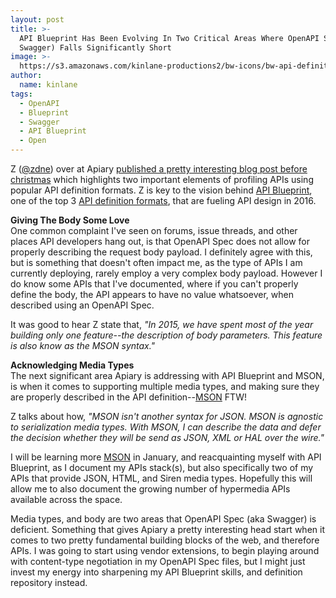 ```yaml
---
layout: post
title: >-
  API Blueprint Has Been Evolving In Two Critical Areas Where OpenAPI Spec (aka
  Swagger) Falls Significantly Short
image: >-
  https://s3.amazonaws.com/kinlane-productions2/bw-icons/bw-api-definitions-gears.png
author:
  name: kinlane
tags:
  - OpenAPI
  - Blueprint
  - Swagger
  - API Blueprint
  - Open
---
```

Z ([@zdne](https://twitter.com/zdne)) over at Apiary [published a pretty interesting blog post before christmas](http://blog.apiary.io/2015/12/17/API-Blueprint-Future/) which highlights two important elements of profiling APIs using popular API definition formats. Z is key to the vision behind [API Blueprint](https://apiblueprint.org/), one of the top 3 [API definition formats](http://definitions.apievangelist.com/), that are fueling API design in 2016. 

**Giving The Body Some Love**  
One common complaint I've seen on forums, issue threads, and other places API developers hang out, is that OpenAPI Spec does not allow for properly describing the request body payload. I definitely agree with this, but is something that doesn't often impact me, as the type of APIs I am currently deploying, rarely employ a very complex body payload. However I do know some APIs that I've documented, where if you can't properly define the body, the API appears to have no value whatsoever, when described using an OpenAPI Spec.

It was good to hear Z state that, _"In 2015, we have spent most of the year building only one feature--the description of body parameters. This feature is also know as the MSON syntax."_

**Acknowledging Media Types**  
The next significant area Apiary is addressing with API Blueprint and MSON, is when it comes to supporting multiple media types, and making sure they are properly described in the API definition--[MSON](https://github.com/apiaryio/mson) FTW! 

Z talks about how, _"MSON isn't another syntax for JSON. MSON is agnostic to serialization media types. With MSON, I can describe the data and defer the decision whether they will be send as JSON, XML or HAL over the wire."_

I will be learning more [MSON](https://github.com/apiaryio/mson) in January, and reacquainting myself with API Blueprint, as I document my APIs stack(s), but also specifically two of my APIs that provide JSON, HTML, and Siren media types. Hopefully this will allow me to also document the growing number of hypermedia APIs available across the space.

Media types, and body are two areas that OpenAPI Spec (aka Swagger) is deficient. Something that gives Apiary a pretty interesting head start when it comes to two pretty fundamental building blocks of the web, and therefore APIs. I was going to start using vendor extensions, to begin playing around with content-type negotiation in my OpenAPI Spec files, but I might just invest my energy into sharpening my API Blueprint skills, and definition repository instead.